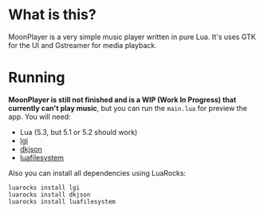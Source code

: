 # What is this?

MoonPlayer is a very simple music player written in pure Lua. It's uses GTK for the UI and Gstreamer for media playback.

# Running

__MoonPlayer is still not finished and is a WIP (Work In Progress) that currently can't
play music__, but you can run the `main.lua` for preview the app. You will need:

 * Lua (5.3, but 5.1 or 5.2 should work)
 * [lgi](https://github.com/pavouk/lgi/)
 * [dkjson](http://dkolf.de/src/dkjson-lua.fsl/home)
 * [luafilesystem](https://keplerproject.github.io/luafilesystem/index.html)

Also you can install all dependencies using LuaRocks:

```
luarocks install lgi
luarocks install dkjson
luarocks install luafilesystem
```